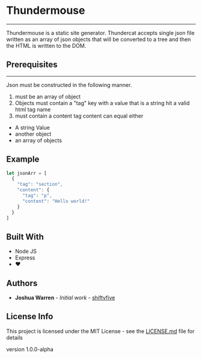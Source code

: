 # Thundermouse
---
Thundermouse is a static site generator. Thundercat accepts single json file written
as an array of json objects that will be converted to a tree and then the HTML
is written to the DOM.

## Prerequisites
---
Json must be constructed in the following manner.
1. must be an array of object
2. Objects must contain a "tag" key with a value that is a string hit a valid html tag name
3. must contain a content tag content can equal either
  * A string Value
  * another object
  * an array of objects

Example
---
```javascript
let jsonArr = [
  {
    "tag": "section",
    "content": {
      "tag": "p",
      "content": "Hello world!"
    }
  }
]
```

## Built With
* Node JS
* Express
* ❤️


## Authors

* **Joshua Warren** - *Initial work* - [shiftyfive](https://github.com/shiftyfive)

## License Info
This project is licensed under the MIT License - see the [LICENSE.md](https://github.com/shiftyfive/thunderMouse/blob/master/LICENSE.MD) file for details

version 1.0.0-alpha
